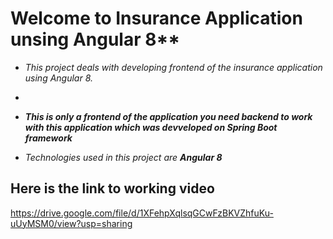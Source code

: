 # Welcome to Insurance Application unsing Angular 8**

 - *This project deals with developing frontend of the insurance application using Angular 8.*
 - 
 - ***This is only a frontend of the application you need backend to work with this application which was devveloped on Spring Boot framework***
 
 - *Technologies used in this project are **Angular 8***


## Here is the link to working video

https://drive.google.com/file/d/1XFehpXqlsqGCwFzBKVZhfuKu-uUyMSM0/view?usp=sharing
